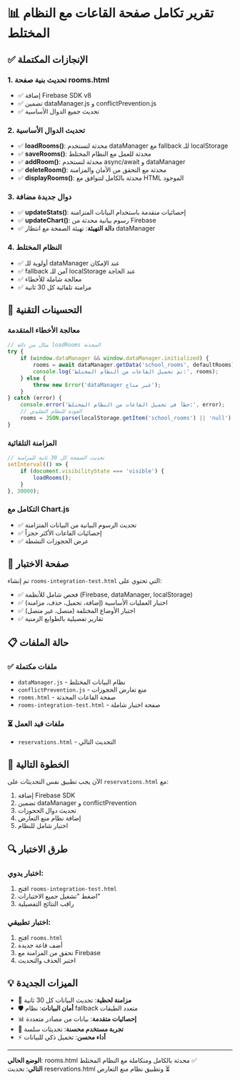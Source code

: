 # 📊 تقرير تكامل صفحة القاعات مع النظام المختلط

## ✅ الإنجازات المكتملة

### 1. تحديث بنية صفحة rooms.html
- ✅ إضافة Firebase SDK v8 
- ✅ تضمين dataManager.js و conflictPrevention.js
- ✅ تحديث جميع الدوال الأساسية

### 2. تحديث الدوال الأساسية
- ✅ **loadRooms()**: محدثة لتستخدم dataManager مع fallback للـ localStorage
- ✅ **saveRooms()**: محدثة للعمل مع النظام المختلط
- ✅ **addRoom()**: محدثة لتستخدم async/await و dataManager
- ✅ **deleteRoom()**: محدثة مع التحقق من الأمان والمزامنة
- ✅ **displayRooms()**: محدثة بالكامل لتتوافق مع HTML الموجود

### 3. دوال جديدة مضافة
- ✅ **updateStats()**: إحصائيات متقدمة باستخدام البيانات المتزامنة
- ✅ **updateChart()**: رسوم بيانية محدثة من Firebase
- ✅ **دالة التهيئة**: تهيئة الصفحة مع انتظار dataManager

### 4. النظام المختلط
- ✅ أولوية للـ dataManager عند الإمكان
- ✅ fallback آمن للـ localStorage عند الحاجة
- ✅ معالجة شاملة للأخطاء
- ✅ مزامنة تلقائية كل 30 ثانية

## 🔧 التحسينات التقنية

### معالجة الأخطاء المتقدمة
```javascript
// مثال من دالة loadRooms المحدثة
try {
    if (window.dataManager && window.dataManager.initialized) {
        rooms = await dataManager.getData('school_rooms', defaultRooms);
        console.log('تم تحميل القاعات من النظام المختلط:', rooms);
    } else {
        throw new Error('dataManager غير متاح');
    }
} catch (error) {
    console.error('خطأ في تحميل القاعات من النظام المختلط:', error);
    // العودة للنظام التقليدي
    rooms = JSON.parse(localStorage.getItem('school_rooms') || 'null') || defaultRooms;
}
```

### المزامنة التلقائية
```javascript
// تحديث الصفحة كل 30 ثانية للمزامنة
setInterval(() => {
    if (document.visibilityState === 'visible') {
        loadRooms();
    }
}, 30000);
```

### التكامل مع Chart.js
- ✅ تحديث الرسوم البيانية من البيانات المتزامنة
- ✅ إحصائيات القاعات الأكثر حجزاً
- ✅ عرض الحجوزات النشطة

## 🧪 صفحة الاختبار

تم إنشاء `rooms-integration-test.html` التي تحتوي على:
- ✅ فحص شامل للأنظمة (Firebase, dataManager, localStorage)
- ✅ اختبار العمليات الأساسية (إضافة، تحميل، حذف، مزامنة)
- ✅ اختبار الأوضاع المختلفة (متصل، غير متصل)
- ✅ تقارير تفصيلية بالطوابع الزمنية

## 📋 حالة الملفات

### ✅ ملفات مكتملة
- `dataManager.js` - نظام البيانات المختلط
- `conflictPrevention.js` - منع تعارض الحجوزات
- `rooms.html` - صفحة القاعات المحدثة
- `rooms-integration-test.html` - صفحة اختبار شاملة

### ⏳ ملفات قيد العمل
- `reservations.html` - التحديث التالي

## 🎯 الخطوة التالية

الآن يجب تطبيق نفس التحديثات على `reservations.html` مع:
1. إضافة Firebase SDK
2. تضمين dataManager و conflictPrevention
3. تحديث دوال الحجوزات
4. إضافة نظام منع التعارض
5. اختبار شامل للنظام

## 🔍 طرق الاختبار

### اختبار يدوي:
1. افتح `rooms-integration-test.html`
2. اضغط "تشغيل جميع الاختبارات"
3. راقب النتائج التفصيلية

### اختبار تطبيقي:
1. افتح `rooms.html`
2. أضف قاعة جديدة
3. تحقق من المزامنة مع Firebase
4. اختبر الحذف والتحديث

## 💡 الميزات الجديدة

- 🔄 **مزامنة لحظية**: تحديث البيانات كل 30 ثانية
- 🛡️ **أمان البيانات**: نظام fallback متعدد الطبقات  
- 📊 **إحصائيات متقدمة**: بيانات من مصادر متعددة
- 🎨 **تجربة مستخدم محسنة**: تحديثات سلسة
- ⚡ **أداء محسن**: تحميل ذكي للبيانات

---

**الوضع الحالي**: rooms.html محدثة بالكامل ومتكاملة مع النظام المختلط ✅  
**التالي**: تحديث reservations.html وتطبيق نظام منع التعارض ⏳